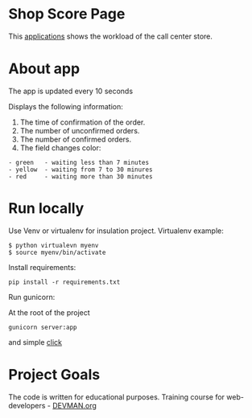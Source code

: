 # Shop Score Page

This [applications](https://telescore.herokuapp.com/)  shows the workload of the call center store.

# About app

The app is updated every 10 seconds

Displays the following information:

1. The time of confirmation of the order.
2. The number of unconfirmed orders. 
3. The number of confirmed orders.
4. The field changes color:
  ```
  - green   - waiting less than 7 minutes
  - yellow  - waiting from 7 to 30 minures
  - red     - waiting more than 30 minutes
  ```

# Run locally

Use Venv or virtualenv for insulation project. Virtualenv example:

```
$ python virtualevn myenv
$ source myenv/bin/activate
```

Install requirements:

```
pip install -r requirements.txt
```
Run gunicorn:

At the root of the project
```
gunicorn server:app
```
and simple [click](http://localhost:8000)



# Project Goals

The code is written for educational purposes. Training course for web-developers - [DEVMAN.org](https://devman.org)
